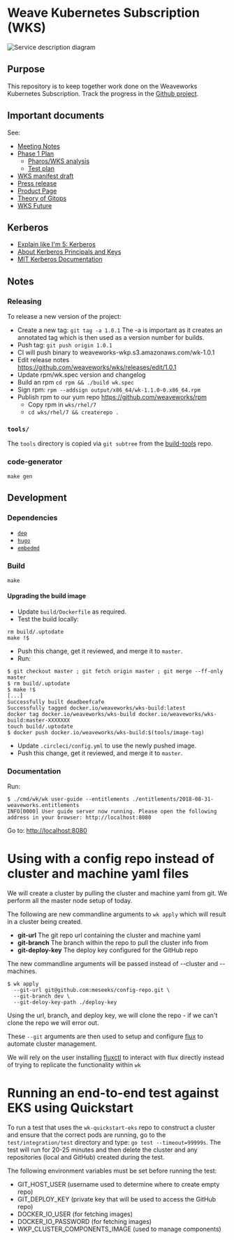 # Weave Kubernetes Subscription (WKS)

![Service description diagram](https://www.weave.works/assets/images/blt1670b4d9d8010619/KB_support_diagram.jpg)

## Purpose

This repository is to keep together work done on the Weaveworks Kubernetes Subscription. Track the progress in the [Github project](https://github.com/weaveworks/wks/projects/1).

## Important documents

See:

- [Meeting Notes](https://drive.google.com/open?id=1wfN4V6T9t1-eapXGabFZqkBCxyKW3uVZzz-cBCosgxs)
- [Phase 1 Plan](https://docs.google.com/document/d/1q3y0jDrzNKpTxPUi5JYf8vaPDTLV9_Ur65lxZFElDSo/edit)
  - [Pharos/WKS analysis](https://docs.google.com/document/d/1FRJd5Uj0CuHPwHbqXooIpUF1UKTy9tjsBaNqAA5BtrQ/edit)
  - [Test plan](https://docs.google.com/spreadsheets/d/1EdSdbdbFrYrjLwr33qAMF31n_g2hrSgogljen8RBHj4/edit)
- [WKS manifest draft](https://docs.google.com/document/d/1WtIE11RC-6f4mhp2Krsf1AsNCNEHcSuEQNp12nV0mDU/edit#)
- [Press release](https://www.weave.works/press/releases/weaveworks-launches-enterprise-gitops-services/)
- [Product Page](https://www.weave.works/product/enterprise-kubernetes-support/)
- [Theory of Gitops](https://docs.google.com/document/d/1Y8kr3gROHUnFuGR3h4adjwWH6E3ttGHIYwVuWWVv2VE/edit)
- [WKS Future](https://docs.google.com/document/d/1HK6r5CA0ZlUQT3PmFWVQ_93TlPz31nHdx13-pve1S4U/edit#)

## Kerberos

- [Explain like I'm 5: Kerberos](http://www.roguelynn.com/words/explain-like-im-5-kerberos/)
- [About Kerberos Principals and Keys](https://ssimo.org/blog/id_016.html)
- [MIT Kerberos Documentation](http://web.mit.edu/kerberos/krb5-1.12/doc/index.html)

## Notes

### Releasing

To release a new version of the project:

- Create a new tag: `git tag -a 1.0.1`  The -a is important as it creates an annotated tag which is then used as a version number for builds.
- Push tag: `git push origin 1.0.1`
- CI will push binary to weaveworks-wkp.s3.amazonaws.com/wk-1.0.1
- Edit release notes https://github.com/weaveworks/wks/releases/edit/1.0.1
- Update rpm/wk.spec version and changelog
- Build an rpm `cd rpm && ./build wk.spec`
- Sign rpm: `rpm --addsign output/x86_64/wk-1.1.0-0.x86_64.rpm`
- Publish rpm to our yum repo https://github.com/weaveworks/rpm
  - Copy rpm in `wks/rhel/7`
  - `cd wks/rhel/7 && createrepo .`

### `tools/`

The `tools` directory is copied via `git subtree` from the
[build-tools](https://github.com/weaveworks/build-tools) repo.

### code-generator

```console
make gen
```

## Development

### Dependencies

- [`dep`](https://golang.github.io/dep/docs/installation.html)
- [`hugo`](https://gohugo.io/getting-started/quick-start/)
- [`embedmd`](https://github.com/campoy/embedmd)

### Build

```console
make
```

#### Upgrading the build image

- Update `build/Dockerfile` as required.
- Test the build locally:

```console
rm build/.uptodate
make !$
```

- Push this change, get it reviewed, and merge it to `master`.
- Run:

```console
$ git checkout master ; git fetch origin master ; git merge --ff-only master
$ rm build/.uptodate
$ make !$
[...]
Successfully built deadbeefcafe
Successfully tagged docker.io/weaveworks/wks-build:latest
docker tag docker.io/weaveworks/wks-build docker.io/weaveworks/wks-build:master-XXXXXXX
touch build/.uptodate
$ docker push docker.io/weaveworks/wks-build:$(tools/image-tag)
```

- Update `.circleci/config.yml` to use the newly pushed image.
- Push this change, get it reviewed, and merge it to `master`.

### Documentation

Run:

```console
$ ./cmd/wk/wk user-guide --entitlements ./entitlements/2018-08-31-weaveworks.entitlements
INFO[0000] User guide server now running. Please open the following address in your browser: http://localhost:8080
```

Go to: [http://localhost:8080](http://localhost:8080)

# Using with a config repo instead of cluster and machine yaml files
We will create a cluster by pulling the cluster and machine yaml from git.  We perform all the master node setup of today.

The following are new commandline arguments to `wk apply` which will result in a cluster being created.

- **git-url** The git repo url containing the cluster and machine yaml
- **git-branch**  The branch within the repo to pull the cluster info from
- **git-deploy-key** The deploy key configured for the GitHub repo

The new commandline arguments will be passed instead of --cluster and --machines.

```console
$ wk apply
  --git-url git@github.com:meseeks/config-repo.git \
  --git-branch dev \
  --git-deloy-key-path ./deploy-key
```
Using the url, branch, and deploy key, we will clone the repo - if we can't clone the repo we will error out.

These `--git` arguments are then used to setup and configure [flux](https://www.weave.works/oss/flux/) to automate cluster management.

We will rely on the user installing [fluxctl](https://github.com/weaveworks/flux/blob/master/site/fluxctl.md) to interact with flux directly instead of trying to replicate the functionality within `wk`

# Running an end-to-end test against EKS using Quickstart

To run a test that uses the `wk-quickstart-eks` repo to construct a cluster and ensure that the correct pods are running, go to the `test/integration/test` directory and type: `go test --timeout=99999s`. The test will run for 20-25 minutes and then delete the cluster and any repositories (local and GitHub) created during the test.

The following environment variables must be set before running the test:

* GIT_HOST_USER (username used to determine where to create empty repo)
* GIT_DEPLOY_KEY (private key that will be used to access the GitHub repo)
* DOCKER_IO_USER (for fetching images)
* DOCKER_IO_PASSWORD (for fetching images)
* WKP_CLUSTER_COMPONENTS_IMAGE (used to manage components)
